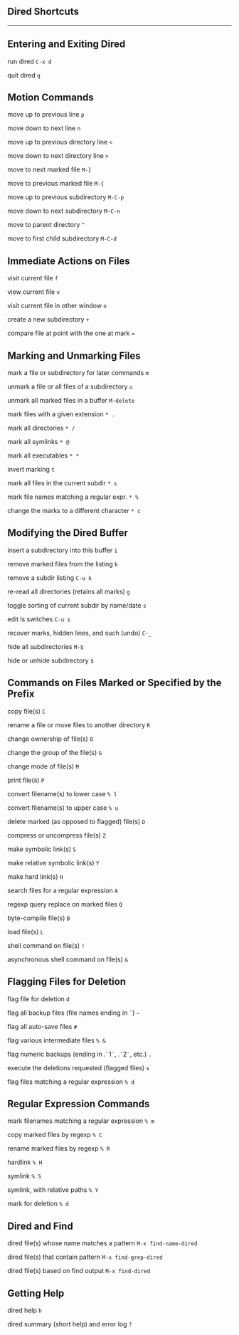 Dired Shortcuts
--------------------
--------------------

Entering and Exiting Dired
--------------------------

run dired                           `C-x d`

quit dired                          `q`

Motion Commands
---------------

move up to previous line            `p` 

move down to next line              `n` 

move up to previous directory line  `<` 

move down to next directory line    `>` 

move to next marked file            `M-}` 

move to previous marked file        `M-{` 

move up to previous subdirectory    `M-C-p` 

move down to next subdirectory      `M-C-n` 

move to parent directory            `^` 

move to first child subdirectory    `M-C-d` 

Immediate Actions on Files
--------------------------

visit current file                             `f`

view current file                              `v`

visit current file in other window             `o`

create a new subdirectory                      `+`

compare file at point with the one at mark     `=`

Marking and Unmarking Files
---------------------------

mark a file or subdirectory for later commands `m`

unmark a file or all files of a subdirectory   `u`

unmark all marked files in a buffer            `M-delete`

mark files with a given extension              `* .`

mark all directories                           `* /`

mark all symlinks                              `* @`

mark all executables                           `* *`

invert marking                                 `t`

mark all files in the current subdir           `* s`

mark file names matching a regular expr.       `* %`

change the marks to a different character      `* c`

Modifying the Dired Buffer
--------------------------

insert a subdirectory into this buffer         `i`

remove marked files from the listing           `k`

remove a subdir listing                        `C-u k`

re-read all directories (retains all marks)    `g`

toggle sorting of current subdir by name/date  `s`

edit ls switches                               `C-u s`

recover marks, hidden lines, and such (undo)   `C-_`

hide all subdirectories                        `M-$`

hide or unhide subdirectory                    `$`

Commands on Files Marked or Specified by the Prefix
---------------------------------------------------

copy file(s)                                     `C`

rename a file or move files to another directory `R`

change ownership of file(s)                      `O`

change the group of the file(s)                  `G`

change mode of file(s)                           `M`

print file(s)                                    `P`

convert filename(s) to lower case                `% l`

convert filename(s) to upper case                `% u`

delete marked (as opposed to flagged) file(s)    `D`

compress or uncompress file(s)                   `Z`

make symbolic link(s)                            `S`

make relative symbolic link(s)                   `Y`

make hard link(s)                                `H`

search files for a regular expression            `A`

regexp query replace on marked files             `Q`

byte-compile file(s)                             `B`

load file(s)                                     `L`

shell command on file(s)                         `!`

asynchronous shell command on file(s)            `&`

Flagging Files for Deletion
---------------------------

flag file for deletion                           `d`

flag all backup files (file names ending in ˜)   `~`

flag all auto-save files                         `#`

flag various intermediate files                  `% &`

flag numeric backups (ending in .˜1˜, .˜2˜, etc.) `.`

execute the deletions requested (flagged files)  `x`

flag files matching a regular expression         `% d`

Regular Expression Commands
---------------------------

mark filenames matching a regular expression     `% m`

copy marked files by regexp                      `% C`

rename marked files by regexp                    `% R`

hardlink                                         `% H`

symlink                                          `% S`

symlink, with relative paths                     `% Y`

mark for deletion                                `% d`

Dired and Find
--------------

dired file(s) whose name matches a pattern   `M-x find-name-dired`

dired file(s) that contain pattern           `M-x find-grep-dired`

dired file(s) based on find output           `M-x find-dired`

Getting Help
------------

dired help                                   `h`

dired summary (short help) and error log     `?`
